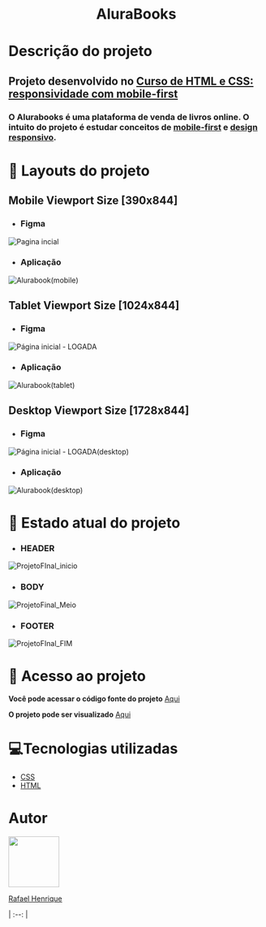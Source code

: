 <h1 align="center"> AluraBooks </h1>

# Descrição do projeto
## Projeto desenvolvido no [Curso de HTML e CSS: responsividade com mobile-first](https://cursos.alura.com.br/course/html-css-responsividade-mobile-first)
### O Alurabooks é uma plataforma de venda de livros online. O intuito do projeto é estudar conceitos de [mobile-first](https://medium.com/@Vincentxia77/what-is-mobile-first-design-why-its-important-how-to-make-it-7d3cf2e29d00) e [design responsivo](https://www.nngroup.com/articles/responsive-web-design-definition/).
# :wrench: Layouts do projeto
 <h2> Mobile Viewport Size [390x844] </h2>

 - <h3> Figma </h3>

![Pagina incial](https://user-images.githubusercontent.com/42783697/204618000-d2dbffd2-12f5-4f09-ad10-99caf1b9e3f1.png)

 - <h3> Aplicação </h3>

![Alurabook(mobile)](https://user-images.githubusercontent.com/42783697/205151846-c02d073f-5040-483d-875a-eda9b595a138.gif)

<h2> Tablet Viewport Size [1024x844]</h2>

 - <h3> Figma </h3>

![Página inicial - LOGADA](https://user-images.githubusercontent.com/42783697/204618485-802483a1-45ed-4f20-8961-c834626cc807.png)

 - <h3> Aplicação </h3>

 ![Alurabook(tablet)](https://user-images.githubusercontent.com/42783697/205447517-5812b6a0-afdf-4819-8956-2b84c895bdac.gif)

<h2> Desktop Viewport Size [1728x844] </h2>

 - <h3> Figma </h3>

![Página inicial - LOGADA(desktop)](https://user-images.githubusercontent.com/42783697/204618620-22ab5cba-9350-451a-9f6f-8b9bb1f42784.png)

 - <h3> Aplicação </h3>


![Alurabook(desktop)](https://user-images.githubusercontent.com/42783697/206026550-9379537f-1ba0-47ce-b540-8f6a5e208091.gif)

# :construction: Estado atual do projeto
 - <h3> HEADER </h3>

![ProjetoFInal_inicio](https://user-images.githubusercontent.com/42783697/206028809-1a4d63d1-f930-4728-a89b-8f7407971b15.gif)

 - <h3> BODY </h3>

![ProjetoFinal_Meio](https://user-images.githubusercontent.com/42783697/206028956-aa7e351b-7db7-4816-93f6-3b3161bad074.gif)

 - <h3> FOOTER </h3>

![ProjetoFInal_FIM](https://user-images.githubusercontent.com/42783697/206029058-cc7e70e9-3133-48d1-9b30-d2aa060492ee.gif)

# 📁 Acesso ao projeto
__Você pode acessar o código fonte do projeto__ [Aqui](https://github.com/rhpessoa/alurabooks) 

__O projeto pode ser visualizado__ [Aqui](https://alurabooks-rhpessoa.vercel.app/)
# :computer:Tecnologias utilizadas
* [CSS](https://developer.mozilla.org/en-US/docs/Web/CSS)
* [HTML](https://developer.mozilla.org/en-US/docs/Web/HTML)
# Autor
[<img src="https://github.com/rhpessoa.png" width=100 height=100><p>Rafael Henrique</p>](https://github.com/rhpessoa)
| :--: |

